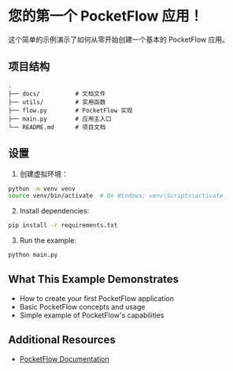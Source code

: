# 您的第一个 PocketFlow 应用！

这个简单的示例演示了如何从零开始创建一个基本的 PocketFlow 应用。

## 项目结构

```
.
├── docs/          # 文档文件
├── utils/         # 实用函数
├── flow.py        # PocketFlow 实现
├── main.py        # 应用主入口
└── README.md      # 项目文档
```

## 设置

1. 创建虚拟环境：
```bash
python -m venv venv
source venv/bin/activate  # On Windows: venv\Scripts\activate
```

2. Install dependencies:
```bash
pip install -r requirements.txt
```

3. Run the example:
```bash
python main.py
```

## What This Example Demonstrates

- How to create your first PocketFlow application
- Basic PocketFlow concepts and usage
- Simple example of PocketFlow's capabilities

## Additional Resources

- [PocketFlow Documentation](https://the-pocket.github.io/PocketFlow/) 
